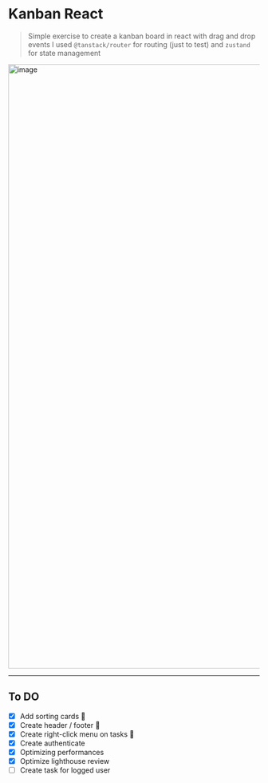 # Kanban React

> Simple exercise to create a kanban board in react with drag and drop events
> I used `@tanstack/router` for routing (just to test) and `zustand` for state management

<img width="1210" alt="image" src="https://github.com/user-attachments/assets/e13e7898-4acb-42ca-94f5-1e80e5fe585b">

---

## To DO

- [x] Add sorting cards :tada:
- [x] Create header / footer :tada:
- [x] Create right-click menu on tasks :tada:
- [x] Create authenticate
- [x] Optimizing performances
- [x] Optimize lighthouse review
- [ ] Create task for logged user
